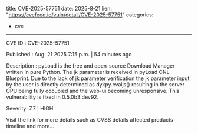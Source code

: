  
title: CVE-2025-57751
date: 2025-8-21
lien: "https://cvefeed.io/vuln/detail/CVE-2025-57751"
categories:
  - cve
---

CVE ID : CVE-2025-57751

Published :  Aug. 21
2025
7:15 p.m. | 54 minutes ago

Description : pyLoad is the free and open-source Download Manager written in pure Python. The jk parameter is received in pyLoad CNL Blueprint. Due to the lack of jk parameter verification
the jk parameter input by the user is directly determined as dykpy.evaljs()
resulting in the server CPU being fully occupied and the web-ui becoming unresponsive. This vulnerability is fixed in 0.5.0b3.dev92.

Severity: 7.7 | HIGH

Visit the link for more details
such as CVSS details
affected products
timeline
and more...
